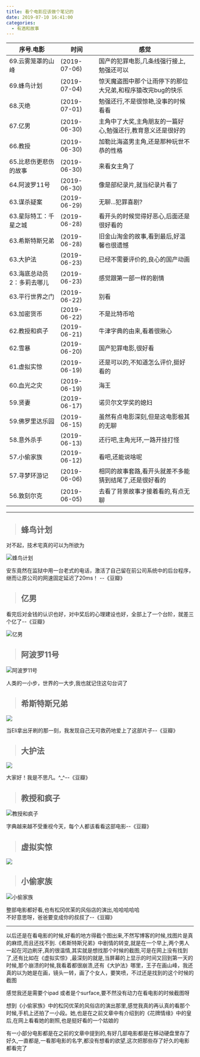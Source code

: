 ```yaml
---
title: 看个电影应该做个笔记的
date: 2019-07-10 16:41:00
categories:
  - 有酒和故事
---
```


序号.电影| 时间|感觉
---|---|---
69.云雾笼罩的山峰|(2019-07-06)    | 国产的犯罪电影,几条线强行接上,勉强还可以
69.蜂鸟计划|(2019-07-04)  | 惊天魔盗图中那个让雨停下的那位大兄弟,和程序猿改完bug的快乐
68.灭绝|(2019-07-01)  | 勉强还行,不是很惊艳,没事的时候看看
67.亿男|(2019-06-30)  | 主角中了大奖,主角朋友的一篇好心,勉强还行,教育意义还是很好的
66.教授|(2019-06-30)  | 加勒比海盗男主角,还是那种玩世不恭的性格
65.比悲伤更悲伤的故事|(2019-06-30)  |来看女主角了 
64.阿波罗11号|(2019-06-30)  | 像是部纪录片,就当纪录片看了
63.谋杀疑案|(2019-06-29)  | 无聊...犯罪喜剧?
63.星际特工：千星之城|(2019-06-28)  | 看开头的时候觉得好恶心,后面还是很好看的
63.希斯特斯兄弟|(2019-06-28)  | 旧金山淘金的故事,看到最后,好温馨也很遗憾
63.大护法|(2019-06-23)  | 已经不需要评价的,良心的国产动画
63.海底总动员2：多莉去哪儿|(2019-06-23)  |感觉跟第一部一样的剧情
63.平行世界之门|(2019-06-22)  | 别看
63.加密货币|(2019-06-22)  | 不是比特币哈
62.教授和疯子|(2019-06-21)  | 牛津字典的由来,看着很揪心
62.雪暴|(2019-06-20)  | 国产犯罪电影,很好看
61.虚拟实惊|(2019-06-19)  | 还是可以的,不知道怎么评价,挺好看的
60.血光之灾|(2019-06-19)  | 海王
59.贤妻|(2019-06-17)  | 诺贝尔文学奖的媳妇
59.佛罗里达乐园|(2019-06-15)    | 虽然有点电影深刻,但是这电影极其的无聊
58.意外杀手|(2019-06-13)  | 还行吧,主角光环,一路开挂打怪
57.小偷家族|(2019-06-12)  | 看吧,还能说啥呢
57.寻梦环游记|(2019-06-06) | 相同的故事套路,看开头就差不多能猜到结尾了,还是很好看的
56.敦刻尔克|(2019-06-05)  |去看了背景故事才接着看的,有点无聊

<!-- more -->

---

> ## 蜂鸟计划
对不起，技术宅真的可以为所欲为

![蜂鸟计划](https://hexosrc.oss-cn-shenzhen.aliyuncs.com/blog/20190710181411.jpg)

安东竟然在监狱中用一台老式的电话，激活了自己留在前公司系统中的后台程序，继而让原公司的网速固定延迟了20ms！
--《豆瓣》

> ## 亿男

看完后对金钱的认识也好，对中奖后的心理建设也好，全部上了一个台阶，就差三个亿了--《豆瓣》

![亿男](https://hexosrc.oss-cn-shenzhen.aliyuncs.com/blog/20190710181630.png)


> ## 阿波罗11号

![阿波罗11号](https://hexosrc.oss-cn-shenzhen.aliyuncs.com/blog/20190710184253.jpg)

人类的一小步，世界的一大步,我也就记住这句台词了

> ## 希斯特斯兄弟

![](https://hexosrc.oss-cn-shenzhen.aliyuncs.com/blog/20190710190713.jpg)

当Eli拿出牙刷的那一刻，我发现自己无可救药地爱上了这部片子--《豆瓣》

> ## 大护法

![](https://hexosrc.oss-cn-shenzhen.aliyuncs.com/blog/20190710190454.png)

大家好！我是不思凡。^_^--《豆瓣》

> ## 教授和疯子

![教授和疯子](https://hexosrc.oss-cn-shenzhen.aliyuncs.com/blog/20190710190420.jpg)

字典越来越不受重视今天，每个人都该看看这部电影--《豆瓣》


> ## 虚拟实惊

![](https://hexosrc.oss-cn-shenzhen.aliyuncs.com/blog/20190710190859.jpg)

> ## 小偷家族

![小偷家族](https://hexosrc.oss-cn-shenzhen.aliyuncs.com/blog/20190710184609.jpg)

整部电影都好看,也有松冈优茉的风俗店的演出,哈哈哈哈哈  
不好意思呀，爸爸要变成你的叔叔了--《豆瓣》

---
以后还是在看电影的时候,好看的地方得截个图出来,不然写博客的时候,找图片是真的麻烦,而且还找不到.《希斯特斯兄弟》中剧情的转变,就是在一个早上,两个男人一起在河边刷牙,真的很温情,其实就是想找那个时候的截图,可是在网上没有找到了,还有比如在《虚拟实惊》,最深刻的就是,当屏幕的上显示的时间又回到第一天的时候,那个崩溃的时候,我看着都很崩溃,还有《大护法》哪里，王子在画山峰，我还真的以为她是在画，镜头一转，画了个女人，要笑喷，不过还是找到的这个时候的截图

感觉我还是需要个ipad 或者是个surface,要不然没有动力在看电影的时候截图呀

想到《小偷家族》中的松冈优茉的风俗店的演出那里,感觉我真的再认真的看那个时候,手机上还拍了一小段。她,也是在之前文章中有介绍到的《花牌情缘》中的皇后,在网上看看她的剧照,也是挺好看的一个姑娘的

有一小部分电影都是在之前的文章中提到的,有好几部电影都是在移动硬盘里存了好久,一直都是,一看那电影的名字,都没有想看的欲望,这次把那些存了好久的电影都看完了
